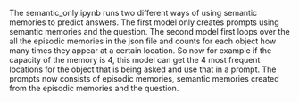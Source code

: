 The semantic_only.ipynb runs two different ways of using semantic memories to predict answers.
The first model only creates prompts using semantic memories and the question.
The second model first loops over the all the episodic memories in the json file and counts for each object how many times they appear at a certain location.
So now for example if the capacity of the memory is 4, this model can get the 4 most frequent locations for the object that is being asked and use that in a prompt.
The prompts now consists of episodic memories, semantic memories created from the episodic memories and the question.